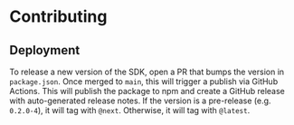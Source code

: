# Contributing

## Deployment

To release a new version of the SDK, open a PR that bumps the version in `package.json`. Once merged to `main`, this will trigger a publish via GitHub Actions. This will publish the package to npm and create a GitHub release with auto-generated release notes. If the version is a pre-release (e.g. `0.2.0-4`), it will tag with `@next`. Otherwise, it will tag with `@latest`.
